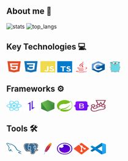 ## About me 📃

<div style="display: inline_block">
  <img
    align="center"
    alt="stats"
    src="https://github-readme-stats.vercel.app/api?username=InfinitePondera&theme=transparent&show_icons=true&rank_icon=github&include_all_commits=true&custom_title=My+GitHub+Stats"
  />
  <img
    align="center"
    alt="top_langs"
    src="https://github-readme-stats.vercel.app/api/top-langs?username=InfinitePondera&theme=transparent"
  />
</div>

## Key Technologies 💻

<div style="display: inline_block">
  <img height="30" width="40" align="center" title="HTML" alt="HTML" src="https://raw.githubusercontent.com/devicons/devicon/master/icons/html5/html5-plain.svg"/>
  <img height="30" width="40" align="center" title="CSS" alt="CSS" src="https://raw.githubusercontent.com/devicons/devicon/master/icons/css3/css3-plain.svg"/>
  <img height="30" width="40" align="center" title="JavaScript" alt="JavaScript" src="https://raw.githubusercontent.com/devicons/devicon/master/icons/javascript/javascript-plain.svg"/>
  <img height="30" width="40" align="center" title="TypeScript" alt="TypeScript" src="https://raw.githubusercontent.com/devicons/devicon/master/icons/typescript/typescript-plain.svg"/>
  <img height="30" width="40" align="center" title="Java" alt="Java" src="https://raw.githubusercontent.com/devicons/devicon/master/icons/java/java-plain.svg"/>
  <img height="30" width="40" align="center" title="C" alt="C" src="https://raw.githubusercontent.com/devicons/devicon/master/icons/c/c-original.svg"/>
  <img height="30" width="40" align="center" title="Go" alt="Go" src="https://raw.githubusercontent.com/devicons/devicon/master/icons/go/go-original.svg"/>
</div>

## Frameworks ⚙️

<div style="display: inline_block">
  <img height="30" width="40" align="center" title="React" alt="React" src="https://raw.githubusercontent.com/devicons/devicon/master/icons/react/react-original.svg"/>
  <img height="30" width="40" align="center" title="Axios" alt="Axios" src="https://raw.githubusercontent.com/devicons/devicon/master/icons/axios/axios-plain.svg"/>
  <img height="30" width="40" align="center" title="Node" alt="Node" src="https://raw.githubusercontent.com/devicons/devicon/master/icons/nodejs/nodejs-original.svg"/>
  <img height="30" width="40" align="center" title="Spring" alt="Spring" src="https://raw.githubusercontent.com/devicons/devicon/master/icons/spring/spring-original.svg"/>
  <img height="30" width="40" align="center" title="Bootstrap" alt="Bootstrap" src="https://raw.githubusercontent.com/devicons/devicon/master/icons/bootstrap/bootstrap-original.svg"/>

  <img height="30" width="40" align="center" title="Jest" alt="Jest" src="https://raw.githubusercontent.com/devicons/devicon/master/icons/jest/jest-plain.svg"/>
</div>

## Tools 🛠️

<div style="display: inline_block">
  <img height="30" width="40" align="center" title="MySQL" alt="MySQL" src="https://raw.githubusercontent.com/devicons/devicon/master/icons/mysql/mysql-original.svg"/>
  <img height="30" width="40" align="center" title="PostgreSQL" alt="PostgreSQL" src="https://raw.githubusercontent.com/devicons/devicon/master/icons/postgresql/postgresql-original.svg"/>
  <img height="30" width="40" align="center" title="Apache" alt="Apache" src="https://raw.githubusercontent.com/devicons/devicon/master/icons/apache/apache-original.svg"/>

  <img height="30" width="40" align="center" title="Insomnia" alt="Insomnia" src="https://raw.githubusercontent.com/devicons/devicon/master/icons/insomnia/insomnia-original.svg"/>
  
  <img height="30" width="40" align="center" title="Git" alt="Git" src="https://raw.githubusercontent.com/devicons/devicon/master/icons/git/git-original.svg"/>
  <img height="30" width="40" align="center" title="Visual Studio Code" alt="Visual Studio Code" src="https://raw.githubusercontent.com/devicons/devicon/master/icons/vscode/vscode-original.svg"/>
</div>
